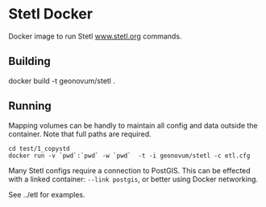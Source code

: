 # Stetl Docker

Docker image to run Stetl www.stetl.org commands.

## Building

docker build -t geonovum/stetl .

## Running

Mapping volumes can be handly to maintain all config and data outside the container. 
Note that full paths are required.

	cd test/1_copystd
	docker run -v `pwd`:`pwd` -w `pwd`  -t -i geonovum/stetl -c etl.cfg   

Many Stetl configs require a connection to PostGIS. This can be effected with a linked container: ``--link postgis``, or
better using Docker networking.

See ../etl for examples.
